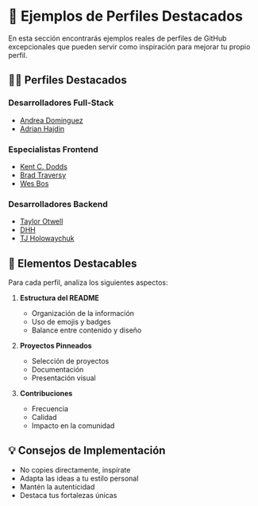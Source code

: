 # 🌟 Ejemplos de Perfiles Destacados

En esta sección encontrarás ejemplos reales de perfiles de GitHub excepcionales que pueden servir como inspiración para mejorar tu propio perfil.

## 👨‍💻 Perfiles Destacados

### Desarrolladores Full-Stack
- [Andrea Dominguez](https://github.com/andrea-dominguez)
- [Adrian Hajdin](https://github.com/adrianhajdin)

### Especialistas Frontend
- [Kent C. Dodds](https://github.com/kentcdodds)
- [Brad Traversy](https://github.com/bradtraversy)
- [Wes Bos](https://github.com/wesbos)

### Desarrolladores Backend
- [Taylor Otwell](https://github.com/taylorotwell)
- [DHH](https://github.com/dhh)
- [TJ Holowaychuk](https://github.com/tj)

## 🎨 Elementos Destacables

Para cada perfil, analiza los siguientes aspectos:

1. **Estructura del README**
   - Organización de la información
   - Uso de emojis y badges
   - Balance entre contenido y diseño

2. **Proyectos Pinneados**
   - Selección de proyectos
   - Documentación
   - Presentación visual

3. **Contribuciones**
   - Frecuencia
   - Calidad
   - Impacto en la comunidad

## 💡 Consejos de Implementación

- No copies directamente, inspírate
- Adapta las ideas a tu estilo personal
- Mantén la autenticidad
- Destaca tus fortalezas únicas
